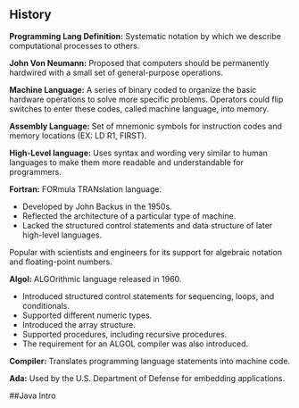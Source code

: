 ## History
**Programming Lang Definition:**  Systematic notation by which we describe computational processes to others.

**John Von Neumann:**  Proposed that computers should be permanently hardwired with a small set of general-purpose operations.

**Machine Language:**  A series of binary coded to organize the basic hardware operations to solve more specific problems. Operators could flip switches to enter these codes, called machine language, into memory.

**Assembly Language:**  Set of mnemonic symbols for instruction codes and memory locations (EX: LD R1, FIRST).

**High-Level language:**  Uses syntax and wording very similar to human languages to make them more readable and understandable for programmers.

**Fortran:**  FORmula TRANslation language.
- Developed by John Backus in the 1950s.
- Reflected the architecture of a particular type of machine.
- Lacked the structured control statements and data structure of later high-level languages.
  
Popular with scientists and engineers for its support for algebraic notation and floating-point numbers.

**Algol:**  ALGOrithmic language released in 1960. 
- Introduced structured control statements for sequencing, loops, and conditionals.
- Supported different numeric types.
- Introduced the array structure.
- Supported procedures, including recursive procedures.
- The requirement for an ALGOL compiler was also introduced.

**Compiler:**  Translates programming language statements into machine code.

**Ada:**  Used by the U.S. Department of Defense for embedding applications.


##Java Intro
